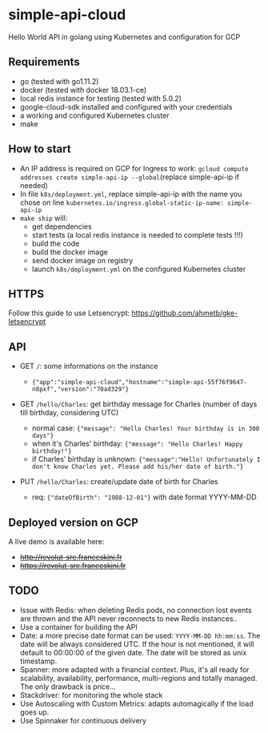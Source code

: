 # simple-api-cloud
Hello World API in golang using Kubernetes and configuration for GCP

## Requirements
 - go (tested with go1.11.2)
 - docker (tested with docker 18.03.1-ce)
 - local redis instance for testing (tested with 5.0.2)
 - google-cloud-sdk installed and configured with your credentials
 - a working and configured Kubernetes cluster
 - make
 
## How to start
 - An IP address is required on GCP for Ingress to work: `gcloud compute addresses create simple-api-ip --global`(replace simple-api-ip if needed)
 - In file `k8s/deployment.yml`, replace simple-api-ip with the name you chose on line `kubernetes.io/ingress.global-static-ip-name: simple-api-ip`
 - `make ship` will:
    - get dependencies
    - start tests (a local redis instance is needed to complete tests !!!)
    - build the code
    - build the docker image
    - send docker image on registry
    - launch `k8s/deployment.yml` on the configured Kubernetes cluster

## HTTPS
Follow this guide to use Letsencrypt: https://github.com/ahmetb/gke-letsencrypt

## API
- GET `/`: some informations on the instance
  - `{"app":"simple-api-cloud","hostname":"simple-api-55f76f9647-n8pxf","version":"70ad329"}`
- GET `/hello/Charles`: get birthday message for Charles (number of days till birthday, considering UTC)
    - normal case: `{"message": "Hello Charles! Your birthday is in 300 days"}`
    - when it's Charles' birthday: `{"message": "Hello Charles! Happy birthday!"}`
    - if Charles' birthday is unknown: `{"message":"Hello! Unfortunately I don't know Charles yet. Please add his/her date of birth."}`
    
- PUT `/hello/Charles`: create/update date of birth for Charles
    - req: `{"dateOfBirth": "1988-12-01"}` with date format YYYY-MM-DD

## Deployed version on GCP
A live demo is available here:
- ~~http://revolut-sre.franceskinj.fr~~
- ~~https://revolut-sre.franceskinj.fr~~

## TODO
- Issue with Redis: when deleting Redis pods, no connection lost events are thrown and the API never reconnects to new Redis instances..
- Use a container for building the API
- Date: a more precise date format can be used: `YYYY-MM-DD hh:mm:ss`. The date will be always considered UTC. If the hour is not mentioned, it will default to 00:00:00 of the given date. The date will be stored as unix timestamp.
- Spanner: more adapted with a financial context. Plus, it's all ready for scalability, availability, performance, multi-regions and totally managed. The only drawback is price...
- Stackdriver: for monitoring the whole stack
- Use Autoscaling with Custom Metrics: adapts automagically if the load goes up.
- Use Spinnaker for continuous delivery

